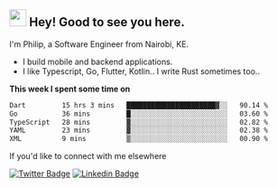 <h2><img src="https://slackmojis.com/emojis/3643-cool-doge/download" width="30"/> Hey! Good to see you here.</h2>

<p>I'm Philip, a Software Engineer from Nairobi, KE. 

- I build mobile and backend applications.
- I like Typescript, Go, Flutter, Kotlin.. I write Rust sometimes too..</p>

**This week I spent some time on**
<!--START_SECTION:waka-->

```txt
Dart         15 hrs 3 mins   ██████████████████████▓░░   90.14 %
Go           36 mins         █░░░░░░░░░░░░░░░░░░░░░░░░   03.60 %
TypeScript   28 mins         ▓░░░░░░░░░░░░░░░░░░░░░░░░   02.82 %
YAML         23 mins         ▓░░░░░░░░░░░░░░░░░░░░░░░░   02.38 %
XML          9 mins          ▒░░░░░░░░░░░░░░░░░░░░░░░░   00.90 %
```

<!--END_SECTION:waka-->

If you'd like to connect with me elsewhere

[![Twitter Badge](https://img.shields.io/badge/-Twitter-1ca0f1?style=flat-square&labelColor=1ca0f1&logo=twitter&logoColor=white&link=https://twitter.com/_diogorodrigues)](https://twitter.com/kimathiphil)  [![Linkedin Badge](https://img.shields.io/badge/-LinkedIn-blue?style=flat-square&logo=Linkedin&logoColor=white&link=https://www.linkedin.com/in/philip-kimathi-2604a9114/)](https://www.linkedin.com/in/philip-kimathi-2604a9114/)
